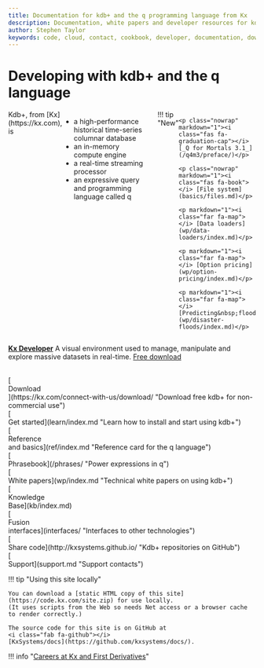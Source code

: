```yaml
---
title: Documentation for kdb+ and the q programming language from Kx 
description: Documentation, white papers and developer resources for kdb+ and the q programming language
author: Stephen Taylor
keywords: code, cloud, contact, cookbook, developer, documentation, download, fd, first derivatives, github, ide, interface, kdb+, knowledge base, kx, programming, q, reference, support, tutorial, white paper
---
```

# Developing with kdb+ and the q language




<div style="display: flex"  flex-direction: row; flex-wrap: wrap; markdown="1">

<div style="display: inline-flex;" markdown="1">
Kdb+, from [Kx](https://kx.com), is 

-   a high-performance historical time-series columnar database
-   an in-memory compute engine
-   a real-time streaming processor
-   an expressive query and programming language called q
</div>

<div style="display: inline-flex; margin-left: 25px; width: 200px;" markdown="1">
!!! tip "New"

    <p class="nowrap" markdown="1"><i class="fas fa-graduation-cap"></i> [_Q for Mortals 3.1_](/q4m3/preface/)</p>
    
    <p class="nowrap" markdown="1"><i class="fas fa-book"></i> [File system](basics/files.md)</p>
    
    <p markdown="1"><i class="far fa-map"></i> [Data loaders](wp/data-loaders/index.md)</p>
    
    <p markdown="1"><i class="far fa-map"></i> [Option pricing](wp/option-pricing/index.md)</p>
    
    <p markdown="1"><i class="far fa-map"></i> [Predicting&nbsp;floods](wp/disaster-floods/index.md)</p>
    
</div>

</div>

[**Kx Developer**](https://code.kx.com/developer/) A visual environment used to manage, manipulate and explore massive datasets in real-time. 
<i class="fas fa-download"></i>
[Free download](/developer/getting-started/)

<div style="clear: both">&nbsp;</div>

<div class="kx-flex-grid" markdown="1">
<div>
    [<i class="fas fa-fw fa-download fa-border fa-5x"></i><br/>
    Download<br/>
    <i class="fab fa-apple"></i>
    <i class="fab fa-linux"></i>
    <i class="fab fa-windows"></i>](https://kx.com/connect-with-us/download/  "Download free kdb+ for non-commercial use")
</div>
<div>
    [<i class="fas fa-fw fa-power-off fa-border fa-5x"></i><br/>
    Get started](learn/index.md "Learn how to install and start using kdb+")
</div>
<div>
    [<i class="fas fa-fw fa-book fa-border fa-5x"></i><br/>
    Reference<br>and basics](ref/index.md "Reference card for the q language")
</div>
<div>
    [<i class="fas fa-fw fa-book-reader fa-border fa-5x"></i><br/>
    Phrasebook](/phrases/ "Power expressions in q")
</div>
<!-- 
<div>
    [<i class="fab fa-fw fa-quora fa-border fa-5x"></i><br/>
    _Q for Mortals_](/q4m3/ "The classic textboox for kdb+, now in its 3rd edition")
</div>
 -->
<div>
    [<i class="far fa-fw fa-map fa-border fa-5x"></i><br/>
    White papers](wp/index.md "Technical white papers on using kdb+")
</div>
<div>
    [<i class="fas fa-fw fa-graduation-cap fa-border fa-5x"></i><br/>
    Knowledge<br/>Base](kb/index.md)
</div>
<div>
    [<i class="fab fa-fw fa-superpowers fa-border fa-5x"></i><br/>
    Fusion<br/>interfaces](interfaces/ "Interfaces to other technologies")
</div>
<div>
    [<i class="fab fa-fw fa-github fa-border fa-5x"></i><br/>
    Share code](http://kxsystems.github.io/ "Kdb+ repositories on GitHub")
</div>
<div>
    [<i class="fas fa-fw fa-life-ring fa-border fa-5x"></i><br/>
    Support](support.md "Support contacts")
</div>
</div>

!!! tip "Using this site locally"

    You can download a [static HTML copy of this site](https://code.kx.com/site.zip) for use locally. 
    (It uses scripts from the Web so needs Net access or a browser cache to render correctly.)

    The source code for this site is on GitHub at 
    <i class="fab fa-github"></i>
    [KxSystems/docs](https://github.com/kxsystems/docs/). 

!!! info "[Careers at Kx and First Derivatives](http://www.firstderivatives.com/careers/)"
    
